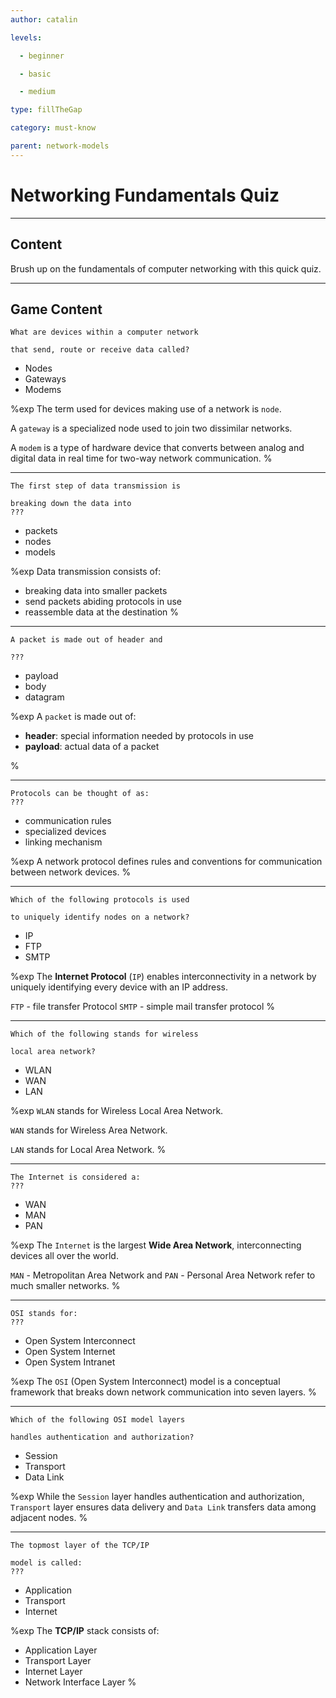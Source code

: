 ```yaml
---
author: catalin

levels:

  - beginner

  - basic

  - medium

type: fillTheGap

category: must-know

parent: network-models
---
```


# Networking Fundamentals Quiz

---
## Content

Brush up on the fundamentals of computer networking with this quick quiz.

---
## Game Content

```text
What are devices within a computer network

that send, route or receive data called?
```

* Nodes
* Gateways
* Modems

%exp
The term used for devices making use of a network is `node`.

A `gateway` is a specialized node used to join two dissimilar networks.

A `modem` is a type of hardware device that converts between analog and digital data in real time for two-way network communication.
%

---

```text
The first step of data transmission is

breaking down the data into
???
```

* packets
* nodes
* models

%exp
Data transmission consists of:
- breaking data into smaller packets
- send packets abiding protocols in use
- reassemble data at the destination
%

---

```text
A packet is made out of header and

???
```

* payload
* body
* datagram

%exp
A `packet` is made out of:
- **header**: special information needed by protocols in use
- **payload**: actual data of a packet

%

---

```text
Protocols can be thought of as:
???
```

* communication rules
* specialized devices
* linking mechanism

%exp
A network protocol defines rules and conventions for communication between network devices.
%

---

```text
Which of the following protocols is used

to uniquely identify nodes on a network?
```

* IP
* FTP
* SMTP

%exp
The **Internet Protocol** (`IP`) enables interconnectivity in a network by uniquely identifying every device with an IP address.

`FTP` - file transfer Protocol
`SMTP` - simple mail transfer protocol
%

---

```text
Which of the following stands for wireless

local area network?
```

* WLAN
* WAN
* LAN

%exp
`WLAN` stands for Wireless Local Area Network.

`WAN` stands for Wireless Area Network.

`LAN` stands for Local Area Network.
%

---

```text
The Internet is considered a:
???
```

* WAN
* MAN
* PAN

%exp
The `Internet` is the largest **Wide Area Network**, interconnecting devices all over the world.

`MAN` - Metropolitan Area Network and `PAN` - Personal Area Network refer to much smaller networks.
%

---

```text
OSI stands for:
???
```

* Open System Interconnect
* Open System Internet
* Open System Intranet

%exp
The `OSI` (Open System Interconnect) model is a conceptual framework that breaks down network communication into seven layers.
%

---

```text
Which of the following OSI model layers

handles authentication and authorization?
```

* Session
* Transport
* Data Link

%exp
While the `Session` layer handles authentication and authorization, `Transport` layer ensures data delivery and `Data Link` transfers data among adjacent nodes.
%

---

```text
The topmost layer of the TCP/IP

model is called:
???
```

* Application
* Transport
* Internet

%exp
The **TCP/IP** stack consists of:
- Application Layer
- Transport Layer
- Internet Layer
- Network Interface Layer
%